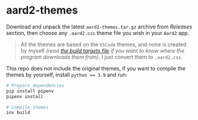 aard2-themes
===

Download and unpack the latest `aard2-themes.tar.gz` archive from *Releases* section, then choose any `.aard2.css` theme file you wish in your `Aard2` app.

> All the themes are based on the `VSCode` themes, and none is created by myself *(read [the build targets file](config/build_targets.json) if you want to know where the program downloads them from)*. I just convert them to `.aard2.css`.

This repo does not include the original themes, if you want to compile the themes by yourself, install `python >= 3.9` and run:

```bash
# Prepare dependencies
pip install pipenv
pipenv install

# Compile themes
inv build
```
